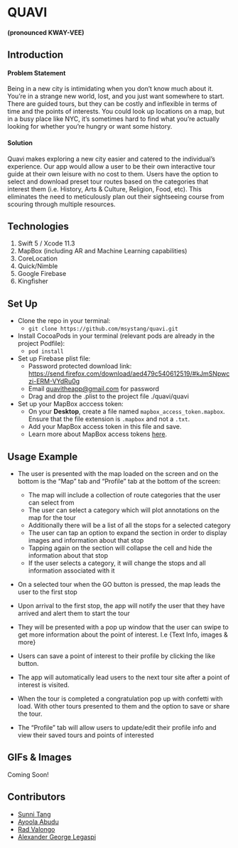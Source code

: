 # QUAVI
#### (pronounced KWAY-VEE)

## Introduction
#### Problem Statement
Being in a new city is intimidating when you don’t know much about it. You’re in a strange new world, lost, and you just want somewhere to start. There are guided tours, but they can be costly and inflexible in terms of time and the points of interests. You could look up locations on a map, but in a busy place like NYC, it’s sometimes hard to find what you’re actually looking for whether you’re hungry or want some history.

#### Solution
Quavi makes exploring a new city easier and catered to the individual’s experience. Our app would allow a user to be their own interactive tour guide at their own leisure with no cost to them. Users have the option to select and download preset tour routes based on the categories that interest them (i.e. History, Arts & Culture, Religion, Food, etc). This eliminates the need to meticulously plan out their sightseeing course from scouring through multiple resources.

## Technologies
1. Swift 5 / Xcode 11.3
1. MapBox (including AR and Machine Learning capabilities)
1. CoreLocation
1. Quick/Nimble
1. Google Firebase
1. Kingfisher

## Set Up
- Clone the repo in your terminal:
  - ```git clone https://github.com/msystang/quavi.git```
- Install CocoaPods in your terminal (relevant pods are already in the project Podfile):
  - ```pod install```
- Set up Firebase plist file:
  - Password protected download link: https://send.firefox.com/download/aed479c540612519/#kJmSNpwczi-ERM-VYdRu0g
  - Email quavitheapp@gmail.com for password
  - Drag and drop the .plist to the project file ./quavi/quavi
- Set up your MapBox acccess token:
  - On your **Desktop**, create a file named `mapbox_access_token.mapbox`. Ensure that the file extension is `.mapbox` and not a `.txt`.
  - Add your MapBox access token in this file and save.
  - Learn more about MapBox access tokens [here](https://docs.mapbox.com/help/how-mapbox-works/access-tokens/#how-access-tokens-work).
  
## Usage Example
- The user is presented with the map loaded on the screen and on the bottom is the “Map” tab and “Profile” tab at the bottom of the screen:
  - The map will include a collection of route categories that the user can select from
  - The user can select a category which will plot annotations on the map for the tour
  - Additionally there will be a list of all the stops for a selected category
  - The user can tap an option to expand the section in order to display images and information about that stop
  - Tapping again on the section will collapse the cell and hide the information about that stop
  - If the user selects a category, it will change the stops and all  information associated with it

- On a selected tour when the GO button is pressed, the map leads the user to the first stop

- Upon arrival to the first stop, the app will notify the user that they have arrived and alert them to start the tour

- They will be presented with a pop up window that the user can swipe to get more information about the point of interest.  I.e {Text Info, images & more}

- Users can save a point of interest to their profile by clicking the like button. 

- The app will automatically lead users to the next tour site after a point of interest is visited.

- When the tour is completed a congratulation pop up with confetti with load. With other tours presented to them and the option to save or share the tour.

- The “Profile” tab will allow users to update/edit their profile info and view their saved tours and points of interested

## GIFs & Images
Coming Soon!


## Contributors
- [Sunni Tang](https://github.com/msystang)
- [Ayoola Abudu](https://github.com/aabudu16)
- [Rad Valongo](https://github.com/RadBV)
- [Alexander George Legaspi](https://github.com/aglegaspi)


